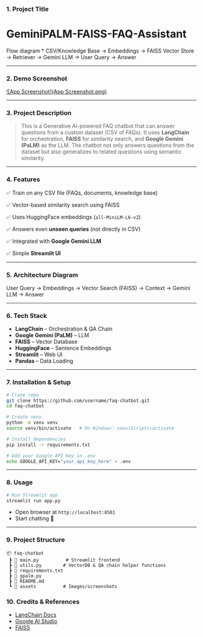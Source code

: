 ### 1. **Project Title**
# GeminiPALM-FAISS-FAQ-Assistant

Flow diagram
    * CSV/Knowledge Base → Embeddings → FAISS Vector Store → Retriever → Gemini LLM → User Query → Answer

---

### 2. **Demo Screenshot**

[![App Screenshot](App Screenshot.png)](https://github.com/akashkanumetta/GeminiRAG-FAQ/blob/main/App%20Screenshot.png)

---

### 3. **Project Description**

  > This is a Generative AI-powered FAQ chatbot that can answer questions from a custom dataset (CSV of FAQs).
  > It uses **LangChain** for orchestration, **FAISS** for similarity search, and **Google Gemini (PaLM)** as the LLM.
  > The chatbot not only answers questions from the dataset but also generalizes to related questions using semantic similarity.

---

### 4. **Features**

✅ Train on any CSV file (FAQs, documents, knowledge base)

✅ Vector-based similarity search using FAISS

✅ Uses HuggingFace embeddings (`all-MiniLM-L6-v2`)

✅ Answers even **unseen queries** (not directly in CSV)

✅ Integrated with **Google Gemini LLM**

✅ Simple **Streamlit UI**

---

### 5. **Architecture Diagram**

User Query → Embeddings → Vector Search (FAISS) → Context → Gemini LLM → Answer

---

### 6. **Tech Stack**

* **LangChain** – Orchestration & QA Chain
* **Google Gemini (PaLM)** – LLM
* **FAISS** – Vector Database
* **HuggingFace** – Sentence Embeddings
* **Streamlit** – Web UI
* **Pandas** – Data Loading

---

### 7. **Installation & Setup**

```bash
# Clone repo
git clone https://github.com/username/faq-chatbot.git
cd faq-chatbot

# Create venv
python -m venv venv
source venv/bin/activate   # On Windows: venv\Scripts\activate

# Install dependencies
pip install -r requirements.txt

# Add your Google API Key in .env
echo GOOGLE_API_KEY="your_api_key_here" > .env
```

---

### 8. **Usage**

```bash
# Run Streamlit app
streamlit run app.py
```

* Open browser at `http://localhost:8501`
* Start chatting 🚀

---

### 9. **Project Structure**

```
📦 faq-chatbot
 ┣ 📜 main.py          # Streamlit frontend
 ┣ 📜 utils.py        # VectorDB & QA chain helper functions
 ┣ 📜 requirements.txt
 ┣ 📜 gpalm.py
 ┣ 📜 README.md
 ┗ 📂 assets          # Images/screenshots
```

### 10. **Credits & References**

* [LangChain Docs](https://python.langchain.com)
* [Google AI Studio](https://aistudio.google.com)
* [FAISS](https://github.com/facebookresearch/faiss)
